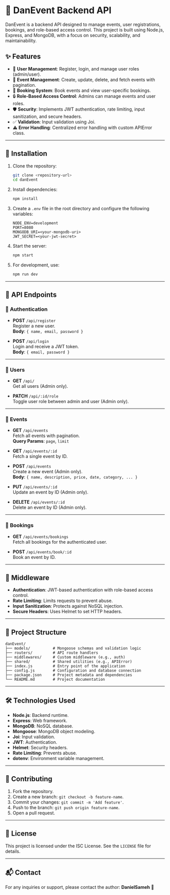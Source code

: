 # 🎉 DanEvent Backend API

DanEvent is a backend API designed to manage events, user registrations, bookings, and role-based access control. This project is built using Node.js, Express, and MongoDB, with a focus on security, scalability, and maintainability.

## ✨ Features

- 👥 **User Management**: Register, login, and manage user roles (admin/user).
- 📅 **Event Management**: Create, update, delete, and fetch events with pagination.
- 🎫 **Booking System**: Book events and view user-specific bookings.
- 🔒 **Role-Based Access Control**: Admins can manage events and user roles.
- 🛡️ **Security**: Implements JWT authentication, rate limiting, input sanitization, and secure headers.
- ✅ **Validation**: Input validation using Joi.
- ⚠️ **Error Handling**: Centralized error handling with custom APIError class.

---

## 🚀 Installation

1. Clone the repository:
   ```bash
   git clone <repository-url>
   cd danEvent
   ```

2. Install dependencies:
   ```bash
   npm install
   ```

3. Create a `.env` file in the root directory and configure the following variables:
   ```env
   NODE_ENV=development
   PORT=8080
   MONGODB_URI=<your-mongodb-uri>
   JWT_SECRET=<your-jwt-secret>
   ```

4. Start the server:
   ```bash
   npm start
   ```

5. For development, use:
   ```bash
   npm run dev
   ```

---

## 🔌 API Endpoints

### 🔐 **Authentication**

- **POST** `/api/register`  
  Register a new user.  
  **Body**: `{ name, email, password }`

- **POST** `/api/login`  
  Login and receive a JWT token.  
  **Body**: `{ email, password }`

---

### 👥 **Users**

- **GET** `/api/`  
  Get all users (Admin only).

- **PATCH** `/api/:id/role`  
  Toggle user role between admin and user (Admin only).

---

### 📅 **Events**

- **GET** `/api/events`  
  Fetch all events with pagination.  
  **Query Params**: `page`, `limit`

- **GET** `/api/events/:id`  
  Fetch a single event by ID.

- **POST** `/api/events`  
  Create a new event (Admin only).  
  **Body**: `{ name, description, price, date, category, ... }`

- **PUT** `/api/events/:id`  
  Update an event by ID (Admin only).

- **DELETE** `/api/events/:id`  
  Delete an event by ID (Admin only).

---

### 🎫 **Bookings**

- **GET** `/api/events/bookings`  
  Fetch all bookings for the authenticated user.

- **POST** `/api/events/book/:id`  
  Book an event by ID.

---

## 🔧 Middleware

- **Authentication**: JWT-based authentication with role-based access control.
- **Rate Limiting**: Limits requests to prevent abuse.
- **Input Sanitization**: Protects against NoSQL injection.
- **Secure Headers**: Uses Helmet to set HTTP headers.

---

## 📁 Project Structure

```
danEvent/
├── models/          # Mongoose schemas and validation logic
├── routers/         # API route handlers
├── middlewares/     # Custom middleware (e.g., auth)
├── shared/          # Shared utilities (e.g., APIError)
├── index.js         # Entry point of the application
├── config.js        # Configuration and database connection
├── package.json     # Project metadata and dependencies
└── README.md        # Project documentation
```

---

## 🛠️ Technologies Used

- **Node.js**: Backend runtime.
- **Express**: Web framework.
- **MongoDB**: NoSQL database.
- **Mongoose**: MongoDB object modeling.
- **Joi**: Input validation.
- **JWT**: Authentication.
- **Helmet**: Security headers.
- **Rate Limiting**: Prevents abuse.
- **dotenv**: Environment variable management.

---

## 🤝 Contributing

1. Fork the repository.
2. Create a new branch: `git checkout -b feature-name`.
3. Commit your changes: `git commit -m 'Add feature'`.
4. Push to the branch: `git push origin feature-name`.
5. Open a pull request.

---

## 📄 License

This project is licensed under the ISC License. See the `LICENSE` file for details.

---

## 📬 Contact

For any inquiries or support, please contact the author: **DanielSameh** 📧

